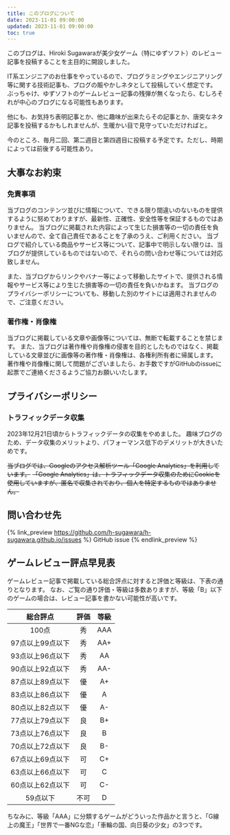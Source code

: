 ```yaml
---
title: このブログについて
date: 2023-11-01 09:00:00
updated: 2023-11-01 09:00:00
toc: true
---
```


このブログは、Hiroki Sugawaraが美少女ゲーム（特にゆずソフト）のレビュー記事を投稿することを主目的に開設しました。

IT系エンジニアのお仕事をやっているので、プログラミングやエンジニアリング等に関する技術記事も、ブログの賑やかしネタとして投稿していく想定です。
ぶっちゃけ、ゆずソフトのゲームレビュー記事の残弾が無くなったら、むしろそれが中心のブログになる可能性もあります。

他にも、お気持ち表明記事とか、他に趣味が出来たらその記事とか、唐突なネタ記事を投稿するかもしれませんが、生暖かい目で見守っていただければと。

今のところ、毎月二回、第二週目と第四週目に投稿する予定です。ただし、時期によっては前後する可能性あり。

## 大事なお約束

### 免責事項

当ブログのコンテンツ並びに情報について、できる限り間違いのないものを提供するように努めておりますが、最新性、正確性、安全性等を保証するものではありません。
当ブログに掲載された内容によって生じた損害等の一切の責任を負いませんので、全て自己責任であることを了承のうえ、ご利用ください。
当ブログで紹介している商品やサービス等について、記事中で明示しない限りは、当ブログが提供しているものではないので、それらの問い合わせ等については対応致しません。

また、当ブログからリンクやバナー等によって移動したサイトで、提供される情報やサービス等により生じた損害等の一切の責任を負いかねます。
当ブログのプライバシーポリシーについても、移動した別のサイトには適用されませんので、ご注意ください。

### 著作権・肖像権

当ブログに掲載している文章や画像等については、無断で転載することを禁じます。
また、当ブログは著作権や肖像権の侵害を目的としたものではなく、掲載している文章並びに画像等の著作権・肖像権は、各権利所有者に帰属します。
著作権や肖像権に関して問題がございましたら、お手数ですがGitHubのissueに起票でご連絡くださるようご協力お願いいたします。

## プライバシーポリシー

### トラフィックデータ収集

2023年12月21日頃からトラフィックデータの収集をやめました。
趣味ブログのため、データ収集のメリットより、パフォーマンス低下のデメリットが大きいためです。

~~当ブログでは、Googleのアクセス解析ツール「Google Analytics」を利用しています。~~
~~「Google Analytics」は、トラフィックデータ収集のためにCookieを使用していますが、匿名で収集されており、個人を特定するものではありません。~~

## 問い合わせ先

{% link_preview https://github.com/h-sugawara/h-sugawara.github.io/issues %}
GitHub issue
{% endlink_preview %}

## ゲームレビュー評点早見表

ゲームレビュー記事で掲載している総合評点に対すると評価と等級は、下表の通りとなります。
なお、ご覧の通り評価・等級は多数ありますが、等級「B」以下のゲームの場合は、レビュー記事を書かない可能性が高いです。

|    総合評点    | 評価 | 等級  |
|:----------:|:--:|:---:|
|    100点    | 秀  | AAA |
| 97点以上99点以下 | 秀  | AA+ |
| 93点以上96点以下 | 秀  | AA  |
| 90点以上92点以下 | 秀  | AA- |
| 87点以上89点以下 | 優  | A+  |
| 83点以上86点以下 | 優  |  A  |
| 80点以上82点以下 | 優  | A-  |
| 77点以上79点以下 | 良  | B+  |
| 73点以上76点以下 | 良  |  B  |
| 70点以上72点以下 | 良  | B-  |
| 67点以上69点以下 | 可  | C+  |
| 63点以上66点以下 | 可  |  C  |
| 60点以上62点以下 | 可  | C-  |
|   59点以下    | 不可 |  D  |

ちなみに、等級「AAA」に分類するゲームがどういった作品かと言うと、「G線上の魔王」「世界で一番NGな恋」「車輪の国、向日葵の少女」の3つです。
